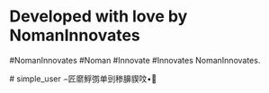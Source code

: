 # Developed with love by NomanInnovates
#NomanInnovates
#Noman 
#Innovate
#Innovates
NomanInnovates.


﻿# simple_user
⌢匠䵉䱐彅单剅䅟䑄䝟呅•਍

